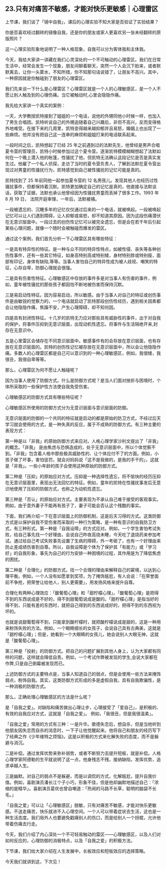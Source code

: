 ## 23.只有对痛苦不敏感，才能对快乐更敏感｜心理雷区
上节课，我们谈了「镜中自我」，课后的心理实验不知大家是否验证了实验结果？


你是否喜欢经过翻转的镜像自我，还是你的朋友或家人更喜欢另一张未经翻转的原版照片？


这一心理实验形象地说明了一种人格现象，自我可以分为客体我和主体我。


今天，我给大家讲一讲藏在我们心灵深处的一个不可触动的心理雷区。我们在日常生活中，经常会发生一个现象，朋友间聊着聊天，突然一个人会沉下脸来，或者默默离去，让你一头雾水，不知所措，你不知那句话说错了，让朋友不高兴。其中，一种原因就是你触碰到了朋友的心理雷区。


我们先来谈一下什么是心理雷区？心理雷区就是一个人的心理敏感区，是一个人不愿让别人触及到的心理伤痛。当它被触动时,心里会隐隐作痛。


我先给大家讲一个真实的案例：


一天，大学教授凯特接到了姐姐的一个电话，说他的外甥同他小时候一样，也加入了男生合唱团。凯特听说自己的外甥追随着自己兴趣后，非但不高兴，反而变得格外地难受。在接下来的几周里，凯特变得越来越抑郁并且易怒，婚姻上也出现了一些麻烦。他并没有把自己这一连串的麻烦和姐姐打来的电话联系起来。


一段时间之后，凯特想起了已经 25 年之前遇到过的法默先生，他曾经是男声合唱夏令营的管理员，凯特小时候参加过这个夏令营。逐渐凯特模模糊糊想起了法默如何在一个晚上潜入他的帐篷，性骚扰了他，但凯特无法确认这段记忆是否是真实发生过。他雇了一个私人侦探，走访了当时的夏令营负责人，了解到法默在夏令营出现过对男童的性骚扰行为，凯特感觉到自己被性骚扰的记忆可能是真的。


凯特找到了 25 年前同他一起参加夏令营的 12 名男孩儿。发现其他人也经历过性骚扰事件，但都保持着沉默。凯特更加确定自己的记忆是真的，他直接与法默谈话，获取了证据，法默也承认他曾经因为性骚扰男童而丢掉了很多工作。1993 年 8 月 19 日， 法院开庭审理，一年后，法默被捕。


一段被遗忘的、沉睡多年的记忆仅仅通过后来的一个电话，就被唤起。一段被唤起记忆可以让人们遇到障碍，让人抑郁或易怒，却不知道其原因。因为这段伤痛潜伏在无意识层面中。一段过去的创伤性记忆可以被完全遗忘，但是会在若干年后引起某些心理问题，就像一个随时会被触碰而爆发的雷区。


通过这个案例，我们首先分析一下心理雷区具有哪些特征：


一是具有特异性的特征。是一种与众不同的特异性特点，如被性侵、丧失等各种创伤性事件，还有一些其它特征，如身高特别高或特别矮，身材特别胖或特别瘦，面部有印记，身体有缺陷,等等。当事人害怕自己的特异性成为被人歧视、嘲笑的特征，心存自卑，防御心理就会很强。


二是具有伤害性特征。心理敏感区中存放的事件多是对当事人有伤害的事件，例如，童年被性骚扰的那些孩子都因怕不断地被伤害而保持沉默。


三是易启动性特征。因为容易启动，所以敏感。由于当事人对自己的特征或创伤事件是由敏锐的觉察力的，一个电话就启动了凯特那段创伤性经历，遇到相关因素都会让他隐隐作痛，焦躁不安，产生心理障碍，却不知何因。


四是具有封闭性特征。十几岁的凯特无力应对那些具有威胁性的事件，出于对自我的保护，将事件压抑到无意识层面，出现动机性遗忘。将事件与生活隔绝开来,封存在无意识中。


五是心里雷区会储存在不同意识层面中。敏感事件有的会存放在意识层面，也有存放在无意识层面的。凯特的创伤性记忆被存放在无意识层面中，所以会让他隐隐作痛。多数人的心理雷区都是自己可以意识到的一种心理敏感区，例如，我很矮，我很丑，我很自卑等等。


那么，心理雷区为何不愿让人触碰呢？


因为当事人使用了防御方式。什么是防御方式呢？是当人们面对挫折与困境时，个体所采取的一些保护性方法使自我免受伤害。


心理敏感区的防御方式具有哪些特征呢？


心理敏感区所使用的防御方式分为无意识层面与意识层面的防御。


无意识层面的防御的一个共同的特征就是启动的都是原始的防卫方式，不经过后天学习就会使用的方式，是一种失真的反应，属于不成熟的防御方式。有三种主要的表现方式：


第一种是以「非我」的原始防御方式来应对。人格心理学家沙利文提出了「非我」的概念。「非我」 是由焦虑与恐惧造成的，处于无意识层面中，所以个体觉察不到。「非我」包含着人格中那些极具威胁性的、让个体应付不了的方面。例如，小孩子做了坏事，害怕惩罚，就会对妈妈说「这不是我做的，是我的手干的」，这就是「非我」。一些小年龄的孩子会使用这种原始的防御方式。


第二种是「压抑」的原始应对方式。压抑是一种选择性遗忘，将不愉快的经历压抑在无意识层面里，表现出无法回忆的特征。例如，童年的凯特在性骚扰事发后无意识地使用了压抑的防御方式，也称之为动机性遗忘。


第三种是「否认」的原始应对方式。主要表现为不承认自己难于接受的客观事实。例如，由于意外妻子不能再有孩子了，妻子可能会否认这个残酷的事实。


下面，我们再介绍一下在意识层面上的防御机制，这是后天习得的方式。这类防御方式是以保护自我不受伤害而采取的一种行为策略，是一种有意识的自我防卫方式，有三种形式。第一种是「自我设障」的方式应对。例如，一个学生害怕考试失败，给自己事先找一个好理由，会说自己昨夜高烧未睡，今天吃了退烧药来参加考试。通过给自己考试失败事先设置了生病的障碍，外一考砸了，也有一个好理由来防止差成绩伤害到自尊。所以，自我设障是个体为了保护其「有能力」或「学习好」的自我形象，事先为自己的行为安排一种困境的过程，其作用是为了降低焦虑的困扰。


第二种是「合理化」的防御方式。找一个合理的理由来解释自己的窘境，以达到心理平衡。例如，一个人没有如愿拿到奖项，为了掩饰尴尬，有人会说：「在荣誉面前不争抢，把荣誉让给他人，别人更需要」，用发扬风格来提升自尊。


合理化有两种心理效应：「酸葡萄心理」和「甜柠檬心理」。「酸葡萄心理」是把得不到的东西说成是不好的，得不到甜葡萄说成是酸的。「甜柠檬心理」是指当好的得不到，只能有差的东西时，就把自己得到的东西说成好的，把得不到的东西视为坏的。


也就是说甜葡萄得不到，只能拿到酸柠檬时，就把酸柠檬说成是甜的，这是一种用来粉饰失败的方法。例如，一个眼睛细长的女孩子，会说自己具有古典美，这就是「甜柠檬心理」；但是，她看到一个大眼睛的女孩儿，她会说别人大眼无神，这就是「酸葡萄心理」。


第三种是「投射」的防御方式。把自己的问题扩展到其他人身上，认为大家都有同样的问题，这样就会降低自责。例如，一个考试作弊被发现的学生,会说大家都在作弊,只是自己倒霉被发现而已。


上述防御方式的主要特点是，当事人知道自己的弱点，但是会使用一些方法来掩饰弱点，粉饰自我。其实，这类防御方式形成的多是虚假自我，具有自我欺骗性，是一种消极的防御方式。


那么，正确处理心理敏感区的方法是什么呢？


是「自我之爱」。对缺陷和痛苦做出心理让步，心理接受了「爱自己」，是积极的、有效的自我应对方式，这就是「自我之爱」。 例如，「我很丑，但是我很温柔」。


「自我之爱」常用的方式有三种：一是升华。歌德失恋后，想自杀，但是当他听到他朋友因失恋而自杀的消息时，一下子让他觉醒起来。他将自己和朋友的经历写下了经典之作《少年维特之烦恼》。这是以积极的方式来化解失败的态度，而不是躲避与消沉。


二是补偿。通过发挥优势来弥补弱势，或者不断努力去提升短板，就是补偿。人格心理学家阿德勒的生平就说明了这一点，他身残志不残，接纳缺陷，发挥优势，追求卓越人生。


三是幽默。对自己的弱点不是躲避，而是以调侃的方式，化解尴尬，提升自我价值。例如，喜剧演员潘长江个子小巧，形象不佳，但是他却幽默地描述自己：「浓缩的是精华」。喜剧演员葛优也曾自嘲道：「热闹的马路不长草，聪明的脑袋不长毛。」


「自我之爱」可以让「心理敏感区」脱敏，只有对痛苦不敏感，才能对快乐更敏感。不送走痛苦，快乐就进不入心理空间。一个人可以带着症状去生活，这也是一种生活态度。我们局外人也要避免戳痛别人的伤口，而是给别人一个拐棍，允许他带着伤痛去行走。


今天，我们介绍了内心深处一个不可轻易触动的雷区——心理敏感区，以及人们对如何反应的，心理防御的消极特点，以及「自我之爱」的积极方法。


下节课，我们给大家介绍在人生发展中，长板效应和短板效应的选择策略。


今天我们就讲到这，下次见！

